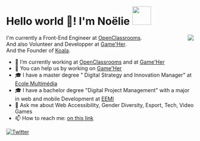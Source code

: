 # Hello world 👋! I'm Noëlie <img src="https://media.giphy.com/media/mGcNjsfWAjY5AEZNw6/giphy.gif" width="50">
<img align='right' src="https://media.giphy.com/media/AbDb2PniluFwY/giphy.gif">

I'm currently a Front-End Engineer at [OpenClassrooms](https://openclassrooms.com/en).  
And also Volunteer and Developper at [Game'Her](https://gameher.fr/).  
And the Founder of [Koala](https://meetkoala.netlify.app/en).

- 🔭 I’m currently working at [OpenClassrooms](https://openclassrooms.com/en) and at [Game'Her](https://gameher.fr/)
- 💭 You can help us by working on [Game'Her](https://github.com/Noelierx/GameHer)
- 🎓 I have a master degree " Digital Strategy and Innovation Manager" at [Ecole Multimédia](https://www.ecole-multimedia.com/)
- 🎓 I have a bachelor degree "Digital Project Management" with a major in web and mobile Development at [EEMI](https://www.eemi.com/)
- 💬 Ask me about Web Accessibility, Gender Diversity, Esport, Tech, Video Games
- 📫 How to reach me: <a href="https://linktr.ee/noelie.rx">on this link</a>

<p align="left"><a href="https://twitter.com/noelie_roux"><img src="https://img.shields.io/twitter/follow/noelie_roux?label=Twitter&style=social" alt="Twitter"></a> </p>
